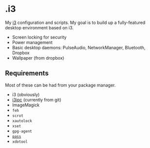 .i3
===
My [i3](http://i3wm.org/) configuration and scripts. My goal is to build up a fully-featured desktop environment based on i3.

* Screen locking for security
* Power management
* Basic desktop daemons: PulseAudio, NetworkManager, Bluetooth, Dropbox
* Wallpaper (from dropbox)

Requirements
------------
Most of these can be had from your package manager.

* i3 (obviously)
* [i3ipc](https://github.com/acrisci/i3ipc-python) (currently from git)
* ImageMagick
* `feh`
* `scrot`
* `xautolock`
* `xset`
* `gpg-agent`
* [`pass`](http://www.passwordstore.org/)
* `xdotool`
